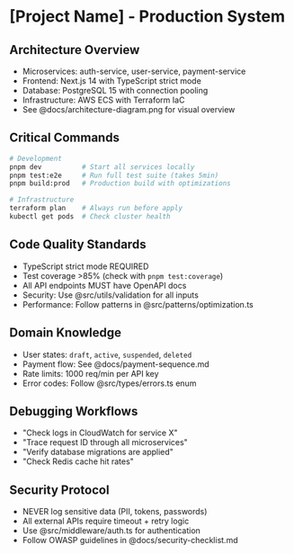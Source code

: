 # [Project Name] - Production System

## Architecture Overview
- Microservices: auth-service, user-service, payment-service
- Frontend: Next.js 14 with TypeScript strict mode
- Database: PostgreSQL 15 with connection pooling
- Infrastructure: AWS ECS with Terraform IaC
- See @docs/architecture-diagram.png for visual overview

## Critical Commands
```bash
# Development
pnpm dev          # Start all services locally
pnpm test:e2e     # Run full test suite (takes 5min)
pnpm build:prod   # Production build with optimizations

# Infrastructure  
terraform plan    # Always run before apply
kubectl get pods  # Check cluster health
```

## Code Quality Standards
- TypeScript strict mode REQUIRED
- Test coverage >85% (check with `pnpm test:coverage`)
- All API endpoints MUST have OpenAPI docs
- Security: Use @src/utils/validation for all inputs
- Performance: Follow patterns in @src/patterns/optimization.ts

## Domain Knowledge
- User states: `draft`, `active`, `suspended`, `deleted`
- Payment flow: See @docs/payment-sequence.md
- Rate limits: 1000 req/min per API key
- Error codes: Follow @src/types/errors.ts enum

## Debugging Workflows
- "Check logs in CloudWatch for service X"
- "Trace request ID through all microservices" 
- "Verify database migrations are applied"
- "Check Redis cache hit rates"

## Security Protocol
- NEVER log sensitive data (PII, tokens, passwords)
- All external APIs require timeout + retry logic
- Use @src/middleware/auth.ts for authentication
- Follow OWASP guidelines in @docs/security-checklist.md